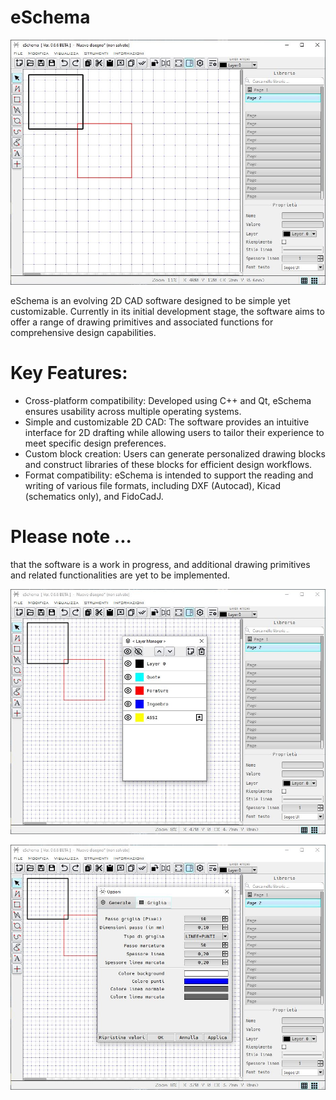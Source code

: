# eSchema

![alt text](https://github.com/manufino/eSchema/blob/main/resources/win.JPG?raw=true)


eSchema is an evolving 2D CAD software designed to be simple yet customizable. Currently in its initial development stage, the software aims to offer a range of drawing primitives and associated functions for comprehensive design capabilities.


# Key Features:

+ Cross-platform compatibility: Developed using C++ and Qt, eSchema ensures usability across multiple operating systems.
+ Simple and customizable 2D CAD: The software provides an intuitive interface for 2D drafting while allowing users to tailor their experience to meet specific design preferences.
+ Custom block creation: Users can generate personalized drawing blocks and construct libraries of these blocks for efficient design workflows.
+ Format compatibility: eSchema is intended to support the reading and writing of various file formats, including DXF (Autocad), Kicad (schematics only), and FidoCadJ.


# Please note ...

that the software is a work in progress, and additional drawing primitives and related functionalities are yet to be implemented.


![alt text](https://github.com/manufino/eSchema/blob/main/resources/layer_win.JPG?raw=true)

![alt text](https://github.com/manufino/eSchema/blob/main/resources/option_win.JPG?raw=true)